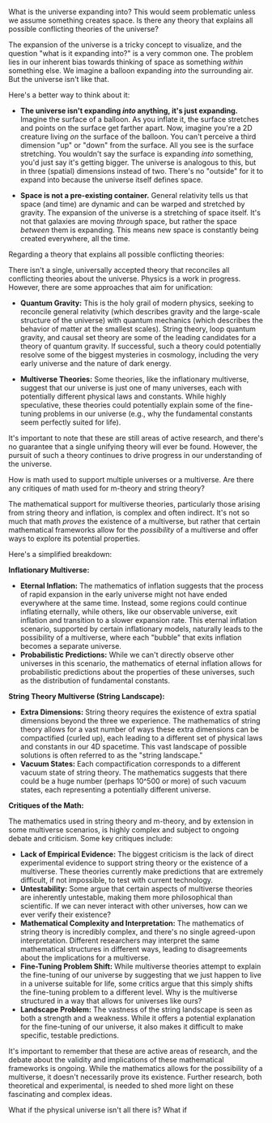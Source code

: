What is the universe expanding into? This would seem problematic unless we assume something creates space. Is there any theory that explains all possible conflicting theories of the universe?

The expansion of the universe is a tricky concept to visualize, and the question "what is it expanding into?" is a very common one.  The problem lies in our inherent bias towards thinking of space as something *within* something else.  We imagine a balloon expanding *into* the surrounding air.  But the universe isn't like that.

Here's a better way to think about it:

* **The universe isn't expanding *into* anything, it's just expanding.**  Imagine the surface of a balloon.  As you inflate it, the surface stretches and points on the surface get farther apart.  Now, imagine you're a 2D creature living *on* the surface of the balloon.  You can't perceive a third dimension "up" or "down" from the surface.  All you see is the surface stretching.  You wouldn't say the surface is expanding *into* something, you'd just say it's getting bigger.  The universe is analogous to this, but in three (spatial) dimensions instead of two.  There's no "outside" for it to expand into because the universe itself defines space.

* **Space is not a pre-existing container.**  General relativity tells us that space (and time) are dynamic and can be warped and stretched by gravity.  The expansion of the universe is a stretching of space itself.  It's not that galaxies are moving *through* space, but rather the space *between* them is expanding.  This means new space is constantly being created everywhere, all the time.

Regarding a theory that explains all possible conflicting theories:

There isn't a single, universally accepted theory that reconciles all conflicting theories about the universe.  Physics is a work in progress.  However, there are some approaches that aim for unification:

* **Quantum Gravity:** This is the holy grail of modern physics, seeking to reconcile general relativity (which describes gravity and the large-scale structure of the universe) with quantum mechanics (which describes the behavior of matter at the smallest scales).  String theory, loop quantum gravity, and causal set theory are some of the leading candidates for a theory of quantum gravity.  If successful, such a theory could potentially resolve some of the biggest mysteries in cosmology, including the very early universe and the nature of dark energy.

* **Multiverse Theories:**  Some theories, like the inflationary multiverse, suggest that our universe is just one of many universes, each with potentially different physical laws and constants.  While highly speculative, these theories could potentially explain some of the fine-tuning problems in our universe (e.g., why the fundamental constants seem perfectly suited for life).

It's important to note that these are still areas of active research, and there's no guarantee that a single unifying theory will ever be found.  However, the pursuit of such a theory continues to drive progress in our understanding of the universe.

How is math used to support multiple universes or a multiverse. Are there any critiques of math used for m-theory and string theory?

The mathematical support for multiverse theories, particularly those arising from string theory and inflation, is complex and often indirect.  It's not so much that math *proves* the existence of a multiverse, but rather that certain mathematical frameworks allow for the *possibility* of a multiverse and offer ways to explore its potential properties.

Here's a simplified breakdown:

**Inflationary Multiverse:**

* **Eternal Inflation:**  The mathematics of inflation suggests that the process of rapid expansion in the early universe might not have ended everywhere at the same time.  Instead, some regions could continue inflating eternally, while others, like our observable universe, exit inflation and transition to a slower expansion rate.  This eternal inflation scenario, supported by certain inflationary models, naturally leads to the possibility of a multiverse, where each "bubble" that exits inflation becomes a separate universe.
* **Probabilistic Predictions:**  While we can't directly observe other universes in this scenario, the mathematics of eternal inflation allows for probabilistic predictions about the properties of these universes, such as the distribution of fundamental constants.

**String Theory Multiverse (String Landscape):**

* **Extra Dimensions:** String theory requires the existence of extra spatial dimensions beyond the three we experience.  The mathematics of string theory allows for a vast number of ways these extra dimensions can be compactified (curled up), each leading to a different set of physical laws and constants in our 4D spacetime.  This vast landscape of possible solutions is often referred to as the "string landscape."
* **Vacuum States:**  Each compactification corresponds to a different vacuum state of string theory.  The mathematics suggests that there could be a huge number (perhaps 10^500 or more) of such vacuum states, each representing a potentially different universe.

**Critiques of the Math:**

The mathematics used in string theory and m-theory, and by extension in some multiverse scenarios, is highly complex and subject to ongoing debate and criticism.  Some key critiques include:

* **Lack of Empirical Evidence:**  The biggest criticism is the lack of direct experimental evidence to support string theory or the existence of a multiverse.  These theories currently make predictions that are extremely difficult, if not impossible, to test with current technology.
* **Untestability:** Some argue that certain aspects of multiverse theories are inherently untestable, making them more philosophical than scientific.  If we can never interact with other universes, how can we ever verify their existence?
* **Mathematical Complexity and Interpretation:** The mathematics of string theory is incredibly complex, and there's no single agreed-upon interpretation.  Different researchers may interpret the same mathematical structures in different ways, leading to disagreements about the implications for a multiverse.
* **Fine-Tuning Problem Shift:** While multiverse theories attempt to explain the fine-tuning of our universe by suggesting that we just happen to live in a universe suitable for life, some critics argue that this simply shifts the fine-tuning problem to a different level.  Why is the multiverse structured in a way that allows for universes like ours?
* **Landscape Problem:** The vastness of the string landscape is seen as both a strength and a weakness.  While it offers a potential explanation for the fine-tuning of our universe, it also makes it difficult to make specific, testable predictions.

It's important to remember that these are active areas of research, and the debate about the validity and implications of these mathematical frameworks is ongoing.  While the mathematics allows for the possibility of a multiverse, it doesn't necessarily prove its existence.  Further research, both theoretical and experimental, is needed to shed more light on these fascinating and complex ideas.

What if the physical universe isn't all there is? What if 